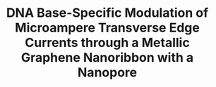 ---
layout: post
title: DNA Base-Specific Modulation of Microampere Transverse Edge Currents through a Metallic Graphene Nanoribbon with a Nanopore
link: http://pubs.acs.org/doi/abs/10.1021/nl202870y
authors: Kamal Saha, Marija Drndić, Branislav Nikolic 
journal: Nano Letters
info: 12 (1), 50-55
doi: 10.1021/nl202870y
pdf: Nikolic_nl_2011.pdf
supplement: Nikolic_nl_2011_si.pdf
---